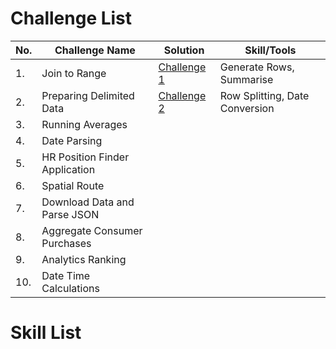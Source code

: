 # Challenge List

|No.|Challenge Name|Solution|Skill/Tools|
|---|---|---|---|
|1.|Join to Range|[Challenge 1](Challenge_1/README.md)|Generate Rows, Summarise|
|2.|Preparing Delimited Data|[Challenge 2](Challenge_2/README.md)|Row Splitting, Date Conversion|
|3.|Running Averages|
|4.|Date Parsing|
|5.|HR Position Finder Application|
|6.|Spatial Route|
|7.|Download Data and Parse JSON|
|8.|Aggregate Consumer Purchases|
|9.|Analytics Ranking|
|10.|Date Time Calculations|

# Skill List
